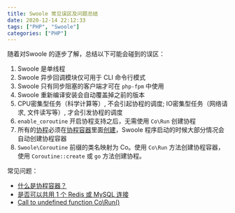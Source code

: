 ```yaml
---
title: Swoole 常见误区及问题总结
date: 2020-12-14 22:12:33
tags: ["PHP", "Swoole"]
categories: ["PHP"]
---
```


随着对Swoole 的逐步了解，总结以下可能会碰到的误区：

<!-- more -->

1. Swoole 是单线程
2. Swoole 异步回调模块仅可用于 CLI 命令行模式
3. Swoole 只有同步阻塞的客户端才可在 `php-fpm` 中使用
4. Swoole 重新编译安装会自动覆盖掉之前的版本 
5. CPU密集型任务（科学计算等）, 不会引起协程的调度; IO密集型任务（网络请求, 文件读写等）, 才会引发协程的调度
6. `enable_coroutine` 开启协程支持之后，无需使用 `Co\Run` 创建协程
7. 所有的[协程](https://wiki.swoole.com/#/coroutine)必须在[协程容器](https://wiki.swoole.com/#/coroutine/scheduler)里面[创建](https://wiki.swoole.com/#/coroutine/coroutine?id=create)，Swoole 程序启动的时候大部分情况会自动创建协程容器
8. `Swoole\Coroutine` 前缀的类名映射为 Co。使用 `Co\Run` 方法创建协程容器，使用 `Coroutine::create` 或 `go` 方法创建协程。

常见问题：
* [什么是协程容器？](https://wiki.swoole.com/#/coroutine?id=%E4%BB%80%E4%B9%88%E6%98%AF%E5%8D%8F%E7%A8%8B%E5%AE%B9%E5%99%A8)
* [是否可以共用 1 个 Redis 或 MySQL 连接](https://wiki.swoole.com/#/question/use?id=%E6%98%AF%E5%90%A6%E5%8F%AF%E4%BB%A5%E5%85%B1%E7%94%A81%E4%B8%AAredis%E6%88%96mysql%E8%BF%9E%E6%8E%A5)
* [Call to undefined function Co\Run()](https://wiki.swoole.com/#/question/use?id=call-to-undefined-function-corun)